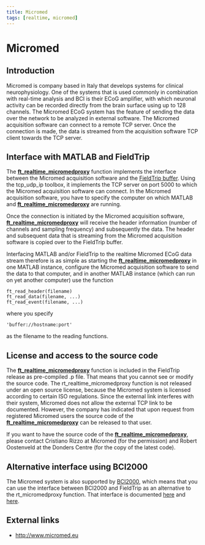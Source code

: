 ```yaml
---
title: Micromed
tags: [realtime, micromed]
---
```


# Micromed

## Introduction

Micromed is company based in Italy that develops systems for clinical neurophysiology. One of the systems that is used commonly in combination with real-time analysis and BCI is their ECoG amplifier, with which neuronal activity can be recorded directly from the brain surface using up to 128 channels. The Micromed ECoG system has the feature of sending the data over the network to be analyzed in external software. The Micromed acquisition software can connect to a remote TCP server. Once the connection is made, the data is streamed from the acquisition software TCP client towards the TCP server.

## Interface with MATLAB and FieldTrip

The **[ft_realtime_micromedproxy](https://github.com/fieldtrip/fieldtrip/blob/release/ft_realtime_micromedproxy.m)** function implements the interface between the Micromed acquisition software and the [FieldTrip buffer](/development/realtime/buffer). Using the tcp_udp_ip toolbox, it implements the TCP server on port 5000 to which the Micromed acquisition software can connect. In the Micromed acquisition software, you have to specify the computer on which MATLAB and **[ft_realtime_micromedproxy](https://github.com/fieldtrip/fieldtrip/blob/release/ft_realtime_micromedproxy.m)** are running.

Once the connection is initiated by the Micromed acquisition software, **[ft_realtime_micromedproxy](https://github.com/fieldtrip/fieldtrip/blob/release/ft_realtime_micromedproxy.m)** will receive the header information (number of channels and sampling frequency) and subsequently the data. The header and subsequent data that is streaming from the Micromed acquisition software is copied over to the FieldTrip buffer.

Interfacing MATLAB and/or FieldTrip to the realtime Micromed ECoG data stream therefore is as simple as starting the **[ft_realtime_micromedproxy](https://github.com/fieldtrip/fieldtrip/blob/release/ft_realtime_micromedproxy.m)** in one MATLAB instance, configure the Micromed acquisition software to send the data to that computer, and in another MATLAB instance (which can run on yet another computer) use the function

    ft_read_header(filename)
    ft_read_data(filename, ...)
    ft_read_event(filename, ...)

where you specify

    'buffer://hostname:port'

as the filename to the reading functions.

## License and access to the source code

The **[ft_realtime_micromedproxy](https://github.com/fieldtrip/fieldtrip/blob/release/ft_realtime_micromedproxy.m)** function is included in the FieldTrip release as pre-compiled .p file. That means that you cannot see or modify the source code. The rt_realtime_micromedproxy function is not released under an open source license, because the Micromed system is licensed according to certain ISO regulations. Since the external link interferes with their system, Micromed does not allow the external TCP link to be documented. However, the company has indicated that upon request from registered Micromed users the source code of the **[ft_realtime_micromedproxy](https://github.com/fieldtrip/fieldtrip/blob/release/ft_realtime_micromedproxy.m)** can be released to that user.

If you want to have the source code of the **[ft_realtime_micromedproxy](https://github.com/fieldtrip/fieldtrip/blob/release/ft_realtime_micromedproxy.m)**, please contact Cristiano Rizzo at Micromed (for the permission) and Robert Oostenveld at the Donders Centre (for the copy of the latest code).

## Alternative interface using BCI2000

The Micromed system is also supported by [BCI2000](http://www.bci2000.org), which means that you can use the interface between BCI2000 and FieldTrip as an alternative to the rt_micromedproxy function. That interface is documented [here](/development/realtime/bci2000) and [here](http://www.bci2000.org/wiki/index.php/Contributions:FieldTripBuffer).

## External links

- http://www.micromed.eu
